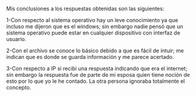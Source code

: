 Mis conclusiones a los respuestas obtenidas son las siguientes:

1-Con respecto al sistema operativo hay un leve conocimiento ya que incluso me dijeron que es el windows; sin embargo nadie pensó que un sistema operativo puede estar en cualquier dispositivo con interfaz de usuario.

2-Con el archivo se conoce lo básico debido a que es fácil de intuir; me indican que es donde se guarda información y me parece acertado.

3-Con respecto a IP si recibi una respuesta indicando que era el internet; sin embargo la respuesta fue de parte de mi esposa quien tiene noción de esto por lo que yo le he contado. La otra persona ignoraba totalmente el concepto.
